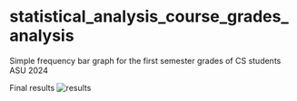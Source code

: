 # statistical_analysis_course_grades_analysis
Simple frequency bar graph for the first semester grades of CS students ASU 2024

Final results
![results](https://user-images.githubusercontent.com/77980007/147611379-7a9e6c11-5665-4436-8d17-fb0575b64666.png)
